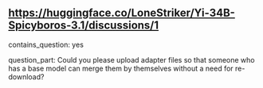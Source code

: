 ## https://huggingface.co/LoneStriker/Yi-34B-Spicyboros-3.1/discussions/1

contains_question: yes

question_part: Could you please upload adapter files so that someone who has a base model can merge them by themselves without a need for re-download?